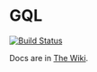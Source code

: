 # GQL

[![Build Status](https://travis-ci.org/laran/gql.svg?branch=master)](https://travis-ci.org/laran/gql)

Docs are in [The Wiki](https://www.github.com/laran/gql/wiki).
